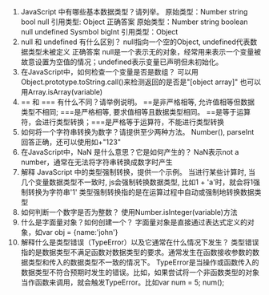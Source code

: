 1. JavaScript 中有哪些基本数据类型？请列举。
原始类型：Number string bool null
引用类型: Object
 正确答案
 原始类型：Number string boolean null undefined Sysmbol bigInt
 引用类型：Object
2. null 和 undefined 有什么区别？
null指向一个空的Object, undefined代表数据类型未被定义
 正确答案
 null是一个表示无的对象，经常用来表示一个变量被故意设置为空值的情况；undefined表示变量已声明但未初始化。
3. 在JavaScript中，如何检查一个变量是否是数组？
可以用Object.prototype.toString.call()来检测返回的是否是"[object array]"
 也可以用Array.isArray(variable)
4. == 和 === 有什么不同？请举例说明。
==是非严格相等, 允许值相等但数据类型不相同; ===是严格相等, 要求值相等且数据类型相同。
 ==是等于运算符，会进行类型转换；===是严格等于运算符，不能进行类型转换
5. 如何将一个字符串转换为数字？请提供至少两种方法。
Number(), parseInt
 回答正确，还可以使用如+"123"
6. 在JavaScript中，NaN 是什么意思？它是如何产生的？
 NaN表示not a number，通常在无法将字符串转换成数字时产生
7. 解释 JavaScript 中的类型强制转换，提供一个示例。
当进行某些计算时, 当几个变量数据类型不一致时, js会强制转换数据类型, 比如1 + 'a'时，就会将1强制转换为字符串'1'
 类型强制转换指的是在运算过程中自动或强制地转换数据类型
8. 如何判断一个数字是否为整数？
 使用Number.isInteger(variable)方法
9. 什么是字面量对象？如何创建一个？
 字面量对象是直接通过表达式定义的对象，如var obj = {name:'john'}
10. 解释什么是类型错误（TypeError）以及它通常在什么情况下发生？
类型错误指的是数据类型不满足函数对数据类型的要求。通常发生在函数接收参数的数据类型和传入的数据类型不一致的情况下。
 TypeError是当操作或函数传入的数据类型不符合预期时发生的错误。比如，如果尝试将一个非函数类型的对象当作函数来调用，就会触发TypeError。比如var num = 5; num();